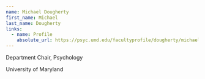 ```yaml
---
name: Michael Dougherty
first_name: Michael
last_name: Dougherty
links:
  - name: Profile
    absolute_url: https://psyc.umd.edu/facultyprofile/dougherty/michael
---
```


Department Chair, Psychology

University of Maryland
